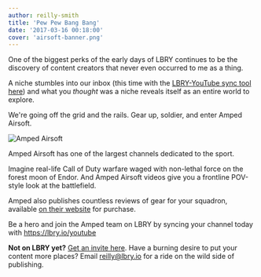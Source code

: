 ```yaml
---
author: reilly-smith
title: 'Pew Pew Bang Bang'
date: '2017-03-16 00:18:00'
cover: 'airsoft-banner.png'
---
```


One of the biggest perks of the early days of LBRY continues to be the discovery of content creators that never even occurred to me as a thing.

A niche stumbles into our inbox (this time with the [LBRY-YouTube sync tool here](https://lbry.io/youtube)) and what you *thought* was a niche reveals itself as an entire world to explore.

We're going off the grid and the rails. Gear up, soldier, and enter Amped Airsoft.

![Amped Airsoft](/img/news/airsoft-inline.png)

Amped Airsoft has one of the largest channels dedicated to the sport.

Imagine real-life Call of Duty warfare waged with non-lethal force on the forest moon of Endor. And Amped Airsoft videos give you a frontline POV-style look at the battlefield.

Amped also publishes countless reviews of gear for your squadron, available [on their website](https://ampedairsoft.com) for purchase.

Be a hero and join the Amped team on LBRY by syncing your channel today with https://lbry.io/youtube

**Not on LBRY yet?** [Get an invite here](https://lbry.io/get). Have a burning desire to put your content more places? Email [reilly@lbry.io](mailto:reilly@lbry.io) for a ride on the wild side of publishing.
